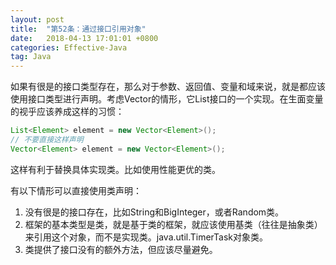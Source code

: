 ```yaml
---
layout: post
title:  "第52条：通过接口引用对象"
date:   2018-04-13 17:01:01 +0800
categories: Effective-Java
tag: Java
---
```



如果有很是的接口类型存在，那么对于参数、返回值、变量和域来说，就是都应该使用接口类型进行声明。考虑Vector的情形，它List接口的一个实现。在生面变量的视乎应该养成这样的习惯：
```java
List<Element> element = new Vector<Element>();
// 不要直接这样声明
Vector<Element> element = new Vector<Element>();
```

这样有利于替换具体实现类。比如使用性能更优的类。

有以下情形可以直接使用类声明：
1. 没有很是的接口存在，比如String和BigInteger，或者Random类。
2. 框架的基本类型是类，就是基于类的框架，就应该使用基类（往往是抽象类）来引用这个对象，而不是实现类。java.util.TimerTask对象类。
3. 类提供了接口没有的额外方法，但应该尽量避免。